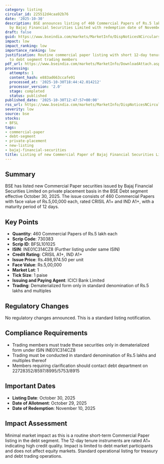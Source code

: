 ```yaml
---
category: listing
circular_id: 225512d4caa92b76
date: '2025-10-30'
description: BSE announces listing of 460 Commercial Papers of Rs.5 lakh each issued
  by Bajaj Financial Securities Limited with redemption date of November 10, 2025.
draft: false
guid: https://www.bseindia.com/markets/MarketInfo/DispNoticesNCirculars.aspx?Noticeid={BABE41DC-44DD-445E-A53B-C9968647D569}&noticeno=20251030-38&dt=10/30/2025&icount=38&totcount=63&flag=0
impact: low
impact_ranking: low
importance_ranking: low
justification: Routine commercial paper listing with short 12-day tenure, limited
  to debt segment trading members
pdf_url: https://www.bseindia.com/markets/MarketInfo/DownloadAttach.aspx?id=20251030-38&attachedId=
processing:
  attempts: 1
  content_hash: e883ad663ccafe91
  processed_at: '2025-10-30T18:44:42.014212'
  processor_version: '2.0'
  stage: completed
  status: published
published_date: '2025-10-30T12:47:57+00:00'
rss_url: https://www.bseindia.com/markets/MarketInfo/DispNoticesNCirculars.aspx?Noticeid={BABE41DC-44DD-445E-A53B-C9968647D569}&noticeno=20251030-38&dt=10/30/2025&icount=38&totcount=63&flag=0
severity: low
source: bse
stocks:
- BFSL
tags:
- commercial-paper
- debt-segment
- private-placement
- new-listing
- bajaj-financial-securities
title: Listing of new Commercial Paper of Bajaj Financial Securities Limited
---
```


## Summary

BSE has listed new Commercial Paper securities issued by Bajaj Financial Securities Limited on private placement basis in the BSE Debt segment effective October 30, 2025. The issue consists of 460 Commercial Papers with face value of Rs.5,00,000 each, rated CRISIL A1+ and IND A1+, with a maturity period of 12 days.

## Key Points

- **Quantity**: 460 Commercial Papers of Rs.5 lakh each
- **Scrip Code**: 730383
- **Scrip ID**: BFSL101025
- **ISIN**: INE01C314CZ8 (Further listing under same ISIN)
- **Credit Rating**: CRISIL A1+, IND A1+
- **Issue Price**: Rs.498,974.50 per unit
- **Face Value**: Rs.5,00,000
- **Market Lot**: 1
- **Tick Size**: 1 paise
- **Issuing and Paying Agent**: ICICI Bank Limited
- **Trading**: Dematerialized form only in standard denomination of Rs.5 lakhs and multiples

## Regulatory Changes

No regulatory changes announced. This is a standard listing notification.

## Compliance Requirements

- Trading members must trade these securities only in dematerialized form under ISIN INE01C314CZ8
- Trading must be conducted in standard denomination of Rs.5 lakhs and multiples thereof
- Members requiring clarification should contact debt department on 22728352/8597/8995/5753/8915

## Important Dates

- **Listing Date**: October 30, 2025
- **Date of Allotment**: October 29, 2025
- **Date of Redemption**: November 10, 2025

## Impact Assessment

Minimal market impact as this is a routine short-term Commercial Paper listing in the debt segment. The 12-day tenure instruments are rated A1+ indicating high credit quality. Impact is limited to debt market participants and does not affect equity markets. Standard operational listing for treasury and debt trading operations.